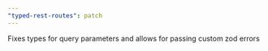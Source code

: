 ```yaml
---
"typed-rest-routes": patch
---
```


Fixes types for query parameters and allows for passing custom zod errors
